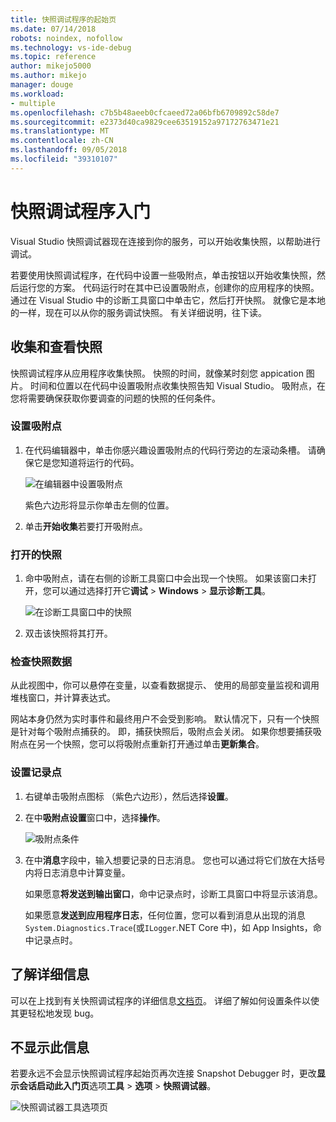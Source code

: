 ```yaml
---
title: 快照调试程序的起始页
ms.date: 07/14/2018
robots: noindex, nofollow
ms.technology: vs-ide-debug
ms.topic: reference
author: mikejo5000
ms.author: mikejo
manager: douge
ms.workload:
- multiple
ms.openlocfilehash: c7b5b48aeeb0cfcaeed72a06bfb6709892c58de7
ms.sourcegitcommit: e2373d40ca9829cee63519152a97172763471e21
ms.translationtype: MT
ms.contentlocale: zh-CN
ms.lasthandoff: 09/05/2018
ms.locfileid: "39310107"
---
```

# <a name="getting-started-with-the-snapshot-debugger"></a>快照调试程序入门

Visual Studio 快照调试器现在连接到你的服务，可以开始收集快照，以帮助进行调试。

若要使用快照调试程序，在代码中设置一些吸附点，单击按钮以开始收集快照，然后运行您的方案。 代码运行时在其中已设置吸附点，创建你的应用程序的快照。 通过在 Visual Studio 中的诊断工具窗口中单击它，然后打开快照。 就像它是本地的一样，现在可以从你的服务调试快照。 有关详细说明，往下读。

## <a name="collect-and-view-snapshots"></a>收集和查看快照

快照调试程序从应用程序收集快照。 快照的时间，就像某时刻您 appication 图片。 时间和位置以在代码中设置吸附点收集快照告知 Visual Studio。 吸附点，在您将需要确保获取你要调查的问题的快照的任何条件。

### <a name="set-a-snappoint"></a>设置吸附点

1. 在代码编辑器中，单击你感兴趣设置吸附点的代码行旁边的左滚动条槽。 请确保它是您知道将运行的代码。 

    ![在编辑器中设置吸附点](../media/snapshot-startpage-set-snappoint.png)

    紫色六边形将显示你单击左侧的位置。

2. 单击**开始收集**若要打开吸附点。

### <a name="open-a-snapshot"></a>打开的快照

1. 命中吸附点，请在右侧的诊断工具窗口中会出现一个快照。 如果该窗口未打开，您可以通过选择打开它**调试** > **Windows** > **显示诊断工具**。 

    ![在诊断工具窗口中的快照](../media/snapshot-startpage-diagsession-window.png)

2. 双击该快照将其打开。

### <a name="inspect-snapshot-data"></a>检查快照数据

从此视图中，你可以悬停在变量，以查看数据提示、 使用的局部变量监视和调用堆栈窗口，并计算表达式。

网站本身仍然为实时事件和最终用户不会受到影响。 默认情况下，只有一个快照是针对每个吸附点捕获的。 即，捕获快照后，吸附点会关闭。 如果你想要捕获吸附点在另一个快照，您可以将吸附点重新打开通过单击**更新集合**。

### <a name="set-a-logpoint"></a>设置记录点

1. 右键单击吸附点图标 （紫色六边形），然后选择**设置**。

2. 在中**吸附点设置**窗口中，选择**操作**。

    ![吸附点条件](../media/snapshot-startpage-logpoint.png)

3. 在中**消息**字段中，输入想要记录的日志消息。 您也可以通过将它们放在大括号内将日志消息中计算变量。

    如果愿意**将发送到输出窗口**，命中记录点时，诊断工具窗口中将显示该消息。 

    如果愿意**发送到应用程序日志**，任何位置，您可以看到消息从出现的消息`System.Diagnostics.Trace`(或`ILogger`.NET Core 中)，如 App Insights，命中记录点时。

## <a name="learn-more"></a>了解详细信息

可以在上找到有关快照调试程序的详细信息[文档页](../debug-live-azure-applications.md)。 详细了解如何设置条件以使其更轻松地发现 bug。

## <a name="dont-show-me-this-again"></a>不显示此信息

若要永远不会显示快照调试程序起始页再次连接 Snapshot Debugger 时，更改**显示会话启动此入门页**选项**工具** >  **选项** > **快照调试器**。 

![快照调试器工具选项页](../media/snapshot-startpage-tools-options.png)
